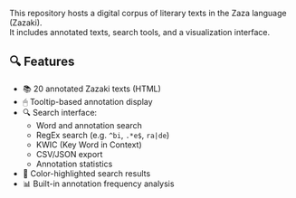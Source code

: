 This repository hosts a digital corpus of literary texts in the Zaza language (Zazaki).  
It includes annotated texts, search tools, and a visualization interface.

## 🔍 Features

- 📚 20 annotated Zazaki texts (HTML)
- 🖱 Tooltip-based annotation display
- 🔍 Search interface:
  - Word and annotation search
  - RegEx search (e.g. `^bi`, `.*e$`, `ra|de`)
  - KWIC (Key Word in Context)
  - CSV/JSON export
  - Annotation statistics
- 🎨 Color-highlighted search results
- 📊 Built-in annotation frequency analysis
